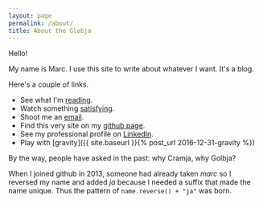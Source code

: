 ```yaml
---
layout: page
permalink: /about/
title: About the Globja
---
```

Hello!

My name is Marc. I use this site to write about whatever I want. It's a blog.

Here's a couple of links.

*  See what I'm [reading](/reading/).
*  Watch something [satisfying](http://i.imgur.com/AqLvXJh.gifv).
*  Shoot me an [email](mailto:marc.spehlmann@gmail.com).
*  Find this very site on my [github page](https://github.com/cramja).
*  See my professional profile on [LinkedIn](https://www.linkedin.com/pub/marc-spehlmann/8b/25/a6/).
*  Play with [gravity]({{ site.baseurl }}{% post_url 2016-12-31-gravity %})

By the way, people have asked in the past: why Cramja, why Golbja?

When I joined github in 2013, someone had already taken _marc_ so I reversed my name and added _ja_ because I needed a suffix that made the name unique. Thus the pattern of `name.reverse() + "ja"` was born.

